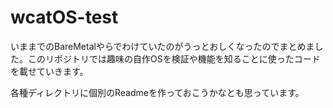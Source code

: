 # wcatOS-test
いままでのBareMetalやらでわけていたのがうっとおしくなったのでまとめました。このリポジトリでは趣味の自作OSを検証や機能を知ることに使ったコードを載せていきます。  

各種ディレクトリに個別のReadmeを作っておこうかなとも思っています。  
